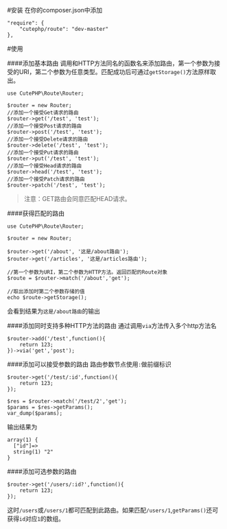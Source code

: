 #安装
在你的composer.json中添加
```
"require": {
    "cutephp/route": "dev-master"
},
```

#使用

####添加基本路由
调用和HTTP方法同名的函数名来添加路由，第一个参数为接受的URI，第二个参数为任意类型。匹配成功后可通过`getStorage()`方法原样取出。

```
use CutePHP\Route\Router;

$router = new Router;
//添加一个接受Get请求的路由
$router->get('/test', 'test');
//添加一个接受Post请求的路由
$router->post('/test', 'test');
//添加一个接受Delete请求的路由
$router->delete('/test', 'test');
//添加一个接受Put请求的路由
$router->put('/test', 'test');
//添加一个接受Head请求的路由
$router->head('/test', 'test');
//添加一个接受Patch请求的路由
$router->patch('/test', 'test');
```

>注意：GET路由会同意匹配HEAD请求。

####获得匹配的路由
```
use CutePHP\Route\Router;

$router = new Router;

$router->get('/about', '这是/about路由');
$router->get('/articles', '这是/articles路由');

//第一个参数为URI，第二个参数为HTTP方法。返回匹配的Route对象
$route = $router->match('/about','get');

//取出添加时第二个参数存储的值
echo $route->getStorage();
```

会看到结果为`这是/about路由`的输出


####添加同时支持多种HTTP方法的路由
通过调用`via`方法传入多个http方法名

```
$router->add('/test',function(){
    return 123;
})->via('get','post');
```
####添加可以接受参数的路由
路由参数节点使用`:`做前缀标识

```
$router->get('/test/:id',function(){
    return 123;
});

$res = $router->match('/test/2','get');
$params = $res->getParams();
var_dump($params);
```
输出结果为

```
array(1) {
  ["id"]=>
  string(1) "2"
}
```
####添加可选参数的路由

```
$router->get('/users/:id?',function(){
    return 123;
});
```
这时`/users`或`/users/1`都可匹配到此路由。如果匹配`/users/1`,`getParams()`还可获得`id`对应`1`的数组。

